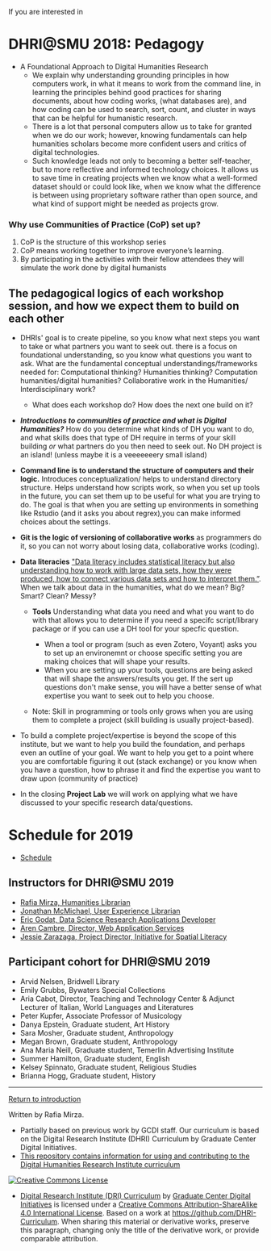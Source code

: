 If you are interested in 

# DHRI@SMU 2018: Pedagogy 
* A Foundational Approach to Digital Humanities Research
    *  We explain why understanding grounding principles in how computers work, in what it means to work from the command line, in learning the principles behind good practices for sharing documents, about how coding works, (what databases are), and how coding can be used to search, sort, count, and cluster in ways that can be helpful for humanistic research. 
    * There is a lot that personal computers allow us to take for granted when we do our work; however, knowing fundamentals can help humanities scholars become more confident users and critics of digital technologies. 
    * Such knowledge leads not only to becoming a better self-teacher, but to more reflective and informed technology choices. It allows us to save time in creating projects when we know what a well-formed dataset should or could look like, when we know what the difference is between using proprietary software rather than open source, and what kind of support might be needed as projects grow. 

### Why use Communities of Practice (CoP) set up?

1. CoP is the structure of this workshop series 
2. CoP means working together to improve everyone’s learning.
3. By participating in the activities with their fellow attendees they will simulate the work done by digital humanists


## The pedagogical logics of each workshop session, and how we expect them to build on each other 

* DHRIs' goal is to create pipeline, so you know what next steps you want to take or what partners you want to seek out. there is a focus on foundational understanding, so you know what questions you want to ask. 
What are the fundamental conceptual understandings/frameworks needed for: Computational thinking? Humanities thinking? Computation humanities/digital humanities? Collaborative work in the Humanities/ Interdisciplinary work?

    * What does each workshop do? How does the next one build on it?

* ***Introductions to communities of practice and what is Digital Humanities?*** How do you determine what kinds of DH you want to do, and what skills does that type of DH require in terms of your skill building *or* what partners do you then need to seek out. No DH project is an island! (unless maybe it is a veeeeeeery small island) 

* **Command line is to understand the structure of computers and their logic.** Introduces conceptualization/ helps to understand directory structure. Helps understand how scripts work, so when you set up tools in the future, you can set them up to be useful for what you are trying to do. The goal is that when you are setting up environments in something like Rstudio (and it asks you about regrex),you can make informed choices about the settings. 

* **Git is the logic of versioning of collaborative works** as programmers do it, so you can not worry about losing data, collaborative works (coding).  

* **Data literacies** ["Data literacy includes statistical literacy but also understanding how to work with large data sets, how they were produced, how to connect various data sets and how to interpret them.”](http://datajournalismhandbook.org/1.0/en/understanding_data_0.html). When we talk about data in the humanities, what do we mean? Big? Smart? Clean? Messy? 
 
    * **Tools** Understanding what data you need and what you want to do with that allows you to determine if you need a specifc script/library package or if you can use a DH tool for your specfic question. 
        *  When a tool or program (such as even Zotero, Voyant) asks you to set up an environemnt or choose specific setting you are making choices that will shape your results. 
        *  When you are setting up your tools, questions are being asked that will shape the answers/results you get. If the sert up questions don't make sense, you will have a better sense of what expertise you want to seek out to help you choose. 

    * Note: Skill in programming or tools only grows when you are using them to complete a project (skill building is usually project-based).

* To build a complete project/expertise is beyond the scope of this institute, but we want to help you build the foundation, and perhaps even an outline of your goal.  We want to help you get to a point where you are comfortable figuring it out (stack exchange) or you know when you have a question, how to phrase it and find the expertise you want to draw upon (community of practice) 

* In the closing **Project Lab** we will work on applying what we have discussed  to your specific research data/questions. 

# Schedule for 2019

 * [Schedule](https://github.com/DHRISMU/intro/blob/master/DHRIschedule.pdf)


## Instructors for DHRI@SMU 2019
* [Rafia Mirza, Humanities Librarian](http://guides.smu.edu/prf.php?account_id=142826)
* [Jonathan McMichael, User Experience Librarian](http://guides.smu.edu/prf.php?account_id=104877)
* [Eric Godat, Data Science Research Applications Developer](https://www.smu.edu/OIT/research)
* [Aren Cambre, Director, Web Application Services](https://www.smu.edu/OIT/research)
* [Jessie Zarazaga, Project Director, Initiative for Spatial Literacy](https://www.smu.edu/libraries/fondren/services/gis)

## Participant cohort for DHRI@SMU 2019
* Arvid Nelsen, Bridwell Library
* Emily Grubbs, Bywaters Special Collections 
* Aria Cabot, Director, Teaching and Technology Center & Adjunct Lecturer of Italian, World Languages and Literatures
* Peter	Kupfer, Associate Professor of Musicology
* Danya Epstein, Graduate student, Art History	
* Sara Mosher, Graduate student, Anthropology
* Megan Brown, Graduate student, Anthropology	
* Ana Maria Neill, Graduate student, Temerlin Advertising Institute	
* Summer Hamilton, Graduate student, English
* Kelsey Spinnato, Graduate student, Religious Studies
* Brianna Hogg, Graduate student, History


-----
[Return to introduction](https://github.com/SouthernMethodistUniversity/previous)

Written by Rafia Mirza.
* Partially based on previous work by GCDI staff. Our curriculum is based on the Digital Research Institute (DHRI) Curriculum by Graduate Center Digital Initiatives.   
* [This repository contains information for using and contributing to the Digital Humanities Research Institute curriculum](https://github.com/DHRI-Curriculum/guide) 

[![Creative Commons License](https://i.creativecommons.org/l/by-sa/4.0/88x31.png)](http://creativecommons.org/licenses/by-sa/4.0/)

* [Digital Research Institute (DRI) Curriculum](http://purl.org/dc/terms/) by [Graduate Center Digital Initiatives](https://gcdi.commons.gc.cuny.edu/) is licensed under a [Creative Commons Attribution-ShareAlike 4.0 International License](http://creativecommons.org/licenses/by-sa/4.0/). Based on a work at <https://github.com/DHRI-Curriculum>. When sharing this material or derivative works, preserve this paragraph, changing only the title of the derivative work, or provide comparable attribution.

